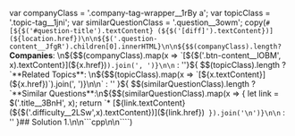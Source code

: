 var companyClass = '.company-tag-wrapper__1rBy a';
var topicClass = '.topic-tag__1jni';
var similarQuestionClass = '.question__3owm';
copy(`# [${$('#question-title').textContent} (${$('[diff]').textContent})](${location.href})\n\n${$('.question-content__JfgR').children[0].innerHTML}\n\n${$$(companyClass).length? `**Companies**:  \n${$$(companyClass).map(x => `[${$('.btn-content__lOBM', x).textContent}](${x.href})`).join(', ')}\n\n` : ''}${ $$(topicClass).length ?`**Related Topics**:  \n${$$(topicClass).map(x => `[${x.textContent}](${x.href})`).join(', ')}\n\n` : '' }${ $$(similarQuestionClass).length ? `**Similar Questions**:\n${$$(similarQuestionClass).map(x => { let link = $('.title__3BnH', x); return `* [${link.textContent} (${$('.difficulty__2LSw',x).textContent})](${link.href})` }).join('\n')}\n\n` : '' }## Solution 1.\n\n\`\`\`cpp\n\n\`\`\``)